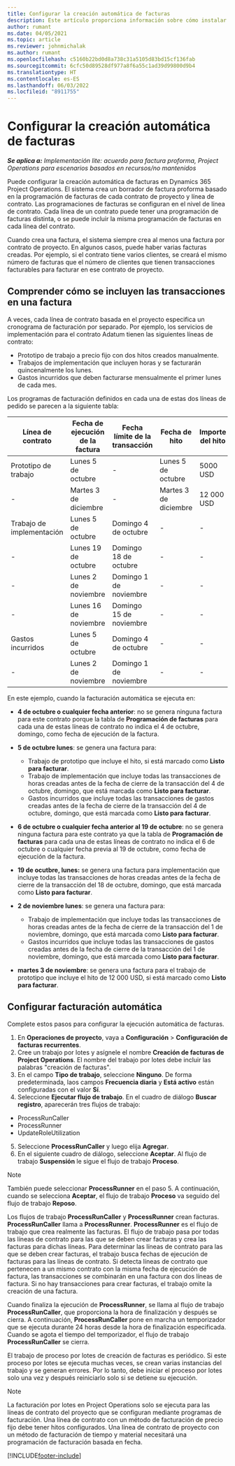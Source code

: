 ```yaml
---
title: Configurar la creación automática de facturas
description: Este artículo proporciona información sobre cómo instalar y configurar la creación automática de facturas proforma.
author: rumant
ms.date: 04/05/2021
ms.topic: article
ms.reviewer: johnmichalak
ms.author: rumant
ms.openlocfilehash: c5160b22bd0d8a738c31a5105d83bd15cf136fab
ms.sourcegitcommit: 6cfc50d89528df977a8f6a55c1ad39d99800d9b4
ms.translationtype: HT
ms.contentlocale: es-ES
ms.lasthandoff: 06/03/2022
ms.locfileid: "8911755"
---
```

# <a name="set-up-automatic-invoice-creation"></a>Configurar la creación automática de facturas 
 
_**Se aplica a:** Implementación lite: acuerdo para factura proforma, Project Operations para escenarios basados en recursos/no mantenidos_

Puede configurar la creación automática de facturas en Dynamics 365 Project Operations. El sistema crea un borrador de factura proforma basado en la programación de facturas de cada contrato de proyecto y línea de contrato. Las programaciones de facturas se configuran en el nivel de línea de contrato. Cada línea de un contrato puede tener una programación de facturas distinta, o se puede incluir la misma programación de facturas en cada línea del contrato.

Cuando crea una factura, el sistema siempre crea al menos una factura por contrato de proyecto. En algunos casos, puede haber varias facturas creadas. Por ejemplo, si el contrato tiene varios clientes, se creará el mismo número de facturas que el número de clientes que tienen transacciones facturables para facturar en ese contrato de proyecto.

## <a name="understand-how-transactions-are-included-on-an-invoice"></a>Comprender cómo se incluyen las transacciones en una factura 

A veces, cada línea de contrato basada en el proyecto especifica un cronograma de facturación por separado. Por ejemplo, los servicios de implementación para el contrato Adatum tienen las siguientes líneas de contrato:

- Prototipo de trabajo a precio fijo con dos hitos creados manualmente.
- Trabajos de implementación que incluyen horas y se facturarán quincenalmente los lunes.
- Gastos incurridos que deben facturarse mensualmente el primer lunes de cada mes.

Los programas de facturación definidos en cada una de estas dos líneas de pedido se parecen a la siguiente tabla:

| Línea de contrato | Fecha de ejecución de la factura | Fecha límite de la transacción | Fecha de hito | Importe del hito |
| --- | --- | --- | --- | --- |
| Prototipo de trabajo | Lunes 5 de octubre | - | Lunes 5 de octubre | 5000 USD |
| - | Martes 3 de diciembre | - | Martes 3 de diciembre | 12 000 USD |
| Trabajo de implementación | Lunes 5 de octubre | Domingo 4 de octubre | - | - |
| - | Lunes 19 de octubre | Domingo 18 de octubre | - | - |
| - | Lunes 2 de noviembre | Domingo 1 de noviembre | - | - |
| - | Lunes 16 de noviembre | Domingo 15 de noviembre | - | - |
| Gastos incurridos | Lunes 5 de octubre | Domingo 4 de octubre | - | - |
| - | Lunes 2 de noviembre | Domingo 1 de noviembre | - | - |

En este ejemplo, cuando la facturación automática se ejecuta en:

- **4 de octubre o cualquier fecha anterior**: no se genera ninguna factura para este contrato porque la tabla de **Programación de facturas** para cada una de estas líneas de contrato no indica el 4 de octubre, domingo, como fecha de ejecución de la factura.
- **5 de octubre lunes**: se genera una factura para:

    - Trabajo de prototipo que incluye el hito, si está marcado como **Listo para facturar**.
    - Trabajo de implementación que incluye todas las transacciones de horas creadas antes de la fecha de cierre de la transacción del 4 de octubre, domingo, que está marcada como **Listo para facturar**.
    - Gastos incurridos que incluye todas las transacciones de gastos creadas antes de la fecha de cierre de la transacción del 4 de octubre, domingo, que está marcada como **Listo para facturar**.
  
- **6 de octubre o cualquier fecha anterior al 19 de octubre**: no se genera ninguna factura para este contrato ya que la tabla de **Programación de facturas** para cada una de estas líneas de contrato no indica el 6 de octubre o cualquier fecha previa al 19 de octubre, como fecha de ejecución de la factura.
- **19 de ocutbre, lunes:** se genera una factura para implementación que incluye todas las transacciones de horas creadas antes de la fecha de cierre de la transacción del 18 de octubre, domingo, que está marcada como **Listo para facturar**.
- **2 de noviembre lunes**: se genera una factura para:

    - Trabajo de implementación que incluye todas las transacciones de horas creadas antes de la fecha de cierre de la transacción del 1 de noviembre, domingo, que está marcada como **Listo para facturar**.
    - Gastos incurridos que incluye todas las transacciones de gastos creadas antes de la fecha de cierre de la transacción del 1 de noviembre, domingo, que está marcada como **Listo para facturar**.

- **martes 3 de noviembre**: se genera una factura para el trabajo de prototipo que incluye el hito de 12 000 USD, si está marcado como **Listo para facturar**.

## <a name="configure-automatic-invoicing"></a>Configurar facturación automática

Complete estos pasos para configurar la ejecución automática de facturas.

1. En **Operaciones de proyecto**, vaya a **Configuración** > **Configuración de facturas recurrentes**.
2. Cree un trabajo por lotes y asígnele el nombre **Creación de facturas de Project Operations**. El nombre del trabajo por lotes debe incluir las palabras "creación de facturas".
3. En el campo **Tipo de trabajo**, seleccione **Ninguno**. De forma predeterminada, laos campos **Frecuencia diaria** y **Está activo** están configuradas con el valor **Sí**.
4. Seleccione **Ejecutar flujo de trabajo**. En el cuadro de diálogo **Buscar registro**, aparecerán tres flujos de trabajo:

- ProcessRunCaller
- ProcessRunner
- UpdateRoleUtilization

5. Seleccione **ProcessRunCaller** y luego elija **Agregar**.
6. En el siguiente cuadro de diálogo, seleccione **Aceptar**. Al flujo de trabajo **Suspensión** le sigue el flujo de trabajo **Proceso**. 

> [!NOTE]
> También puede seleccionar **ProcessRunner** en el paso 5. A continuación, cuando se selecciona **Aceptar**, el flujo de trabajo **Proceso** va seguido del flujo de trabajo **Reposo**.

Los flujos de trabajo **ProcessRunCaller** y **ProcessRunner** crean facturas. **ProcessRunCaller** llama a **ProcessRunner**. **ProcessRunner** es el flujo de trabajo que crea realmente las facturas. El flujo de trabajo pasa por todas las líneas de contrato para las que se deben crear facturas y crea las facturas para dichas líneas. Para determinar las líneas de contrato para las que se deben crear facturas, el trabajo busca fechas de ejecución de facturas para las líneas de contrato. Si detecta líneas de contrato que pertenecen a un mismo contrato con la misma fecha de ejecución de factura, las transacciones se combinarán en una factura con dos líneas de factura. Si no hay transacciones para crear facturas, el trabajo omite la creación de una factura.

Cuando finaliza la ejecución de **ProcessRunner**, se llama al flujo de trabajo **ProcessRunCaller**, que proporciona la hora de finalización y después se cierra. A continuación, **ProcessRunCaller** pone en marcha un temporizador que se ejecuta durante 24 horas desde la hora de finalización especificada. Cuando se agota el tiempo del temporizador, el flujo de trabajo **ProcessRunCaller** se cierra.

El trabajo de proceso por lotes de creación de facturas es periódico. Si este proceso por lotes se ejecuta muchas veces, se crean varias instancias del trabajo y se generan errores. Por lo tanto, debe iniciar el proceso por lotes solo una vez y después reiniciarlo solo si se detiene su ejecución.

> [!NOTE]
> La facturación por lotes en Project Operations solo se ejecuta para las líneas de contrato del proyecto que se configuran mediante programas de facturación. Una línea de contrato con un método de facturación de precio fijo debe tener hitos configurados. Una línea de contrato de proyecto con un método de facturación de tiempo y material necesitará una programación de facturación basada en fecha.


[!INCLUDE[footer-include](../../includes/footer-banner.md)]
